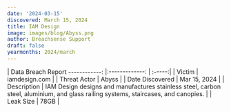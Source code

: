 ```yaml
---
date: '2024-03-15'
discovered: March 15, 2024
title: IAM Design
image: images/blog/Abyss.png
author: Breachsense Support
draft: false
yearmonths: 2024/march
---
```



| Data Breach Report
------------:     |:-------------:    | :-----:|
| Victim      | iamdesign.com      | 
| Threat Actor      | Abyss      | 
| Date Discovered      | Mar 15, 2024      | 
| Description      | IAM Design designs and manufactures stainless steel, carbon steel, aluminium, and glass railing systems, staircases, and canopies.      | 
| Leak Size      | 78GB      | 

